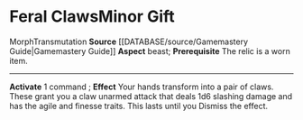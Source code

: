 ﻿---
id: '9'
item_category: Relics
name: Feral Claws
prerequisite: The relic is a worn item.
rarity: Common
school: Transmutation
source: '[[DATABASE/source/Gamemastery Guide|Gamemastery Guide]]'
trait:
- '[[DATABASE/trait/Morph|Morph]]'
- '[[DATABASE/trait/Transmutation|Transmutation]]'
type: Relic Minor Gift

---
# Feral Claws<span class="item-type">Minor Gift</span>

<span class="item-trait">Morph</span><span class="item-trait">Transmutation</span>
**Source** [[DATABASE/source/Gamemastery Guide|Gamemastery Guide]]
**Aspect** beast; **Prerequisite** The relic is a worn item.

---
**Activate** <span class="action-icon">1</span> command ; **Effect** Your hands transform into a pair of claws. These grant you a claw unarmed attack that deals 1d6 slashing damage and has the agile and finesse traits. This lasts until you Dismiss the effect.